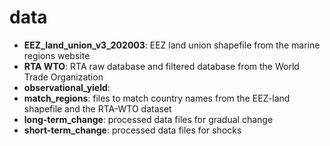 # data

- **EEZ_land_union_v3_202003**: EEZ land union shapefile from the marine regions website
- **RTA WTO**: RTA raw database and filtered database from the World Trade Organization
- **observational_yield**: 
- **match_regions**: files to match country names from the EEZ-land shapefile and the RTA-WTO dataset
- **long-term_change**: processed data files for gradual change
- **short-term_change**: processed data files for shocks